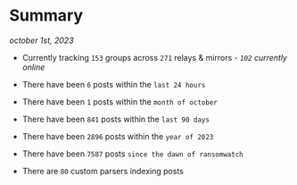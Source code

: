 
# Summary
_october 1st, 2023_

- Currently tracking `153` groups across `271` relays & mirrors - _`102` currently online_

- There have been `6` posts within the `last 24 hours`

- There have been `1` posts within the `month of october`

- There have been `841` posts within the `last 90 days`

- There have been `2896` posts within the `year of 2023`

- There have been `7587` posts `since the dawn of ransomwatch`

- There are `80` custom parsers indexing posts
